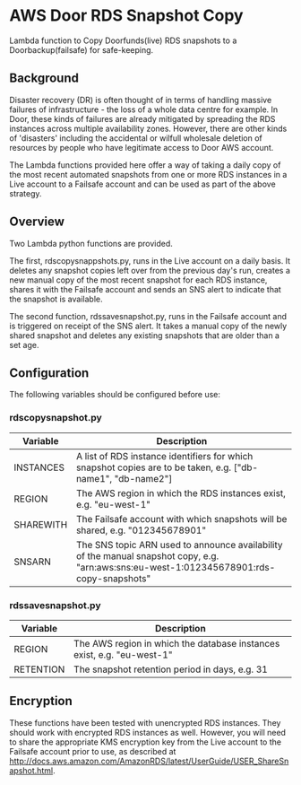 # AWS Door RDS Snapshot Copy
Lambda function to Copy Doorfunds(live) RDS snapshots to a Doorbackup(failsafe) for safe-keeping.

## Background
Disaster recovery (DR) is often thought of in terms of handling massive failures of infrastructure - the
loss of a whole data centre for example.
In Door, these kinds of failures are already mitigated by spreading the RDS instances across multiple availability zones.
However, there are other kinds of 'disasters' including the accidental or wilfull wholesale deletion of resources
by people who have legitimate access to Door AWS account.

The Lambda functions provided here offer a way of taking a daily copy of the most recent automated snapshots from
one or more RDS instances in a Live account to a Failsafe account and can be used as part
of the above strategy.
## Overview
Two Lambda python functions are provided.

The first, rdscopysnappshots.py, runs in the Live account on a daily
basis. It deletes any snapshot copies left over from the previous day's run, creates a new manual copy
of the most recent snapshot for each RDS instance, shares it with the Failsafe account and sends an SNS alert
to indicate that the snapshot is available.

The second function, rdssavesnapshot.py, runs in the Failsafe account and is triggered on receipt of the SNS alert.
It takes a manual copy of the newly shared snapshot and deletes any existing snapshots that are older
than a set age.
## Configuration
The following variables should be configured before use:
### rdscopysnapshot.py
| Variable | Description |
|----------|-------------|
| INSTANCES | A list of RDS instance identifiers for which snapshot copies are to be taken, e.g. ["db-name1", "db-name2"] |
| REGION | The AWS region in which the RDS instances exist, e.g. "eu-west-1" |
| SHAREWITH | The Failsafe account with which snapshots will be shared, e.g. "012345678901" |
| SNSARN | The SNS topic ARN used to announce availability of the manual snapshot copy, e.g.  "arn:aws:sns:eu-west-1:012345678901:rds-copy-snapshots" |
### rdssavesnapshot.py
| Variable | Description |
|----------|-------------|
| REGION | The AWS region in which the database instances exist, e.g.  "eu-west-1" |
| RETENTION | The snapshot retention period in days, e.g. 31 |

## Encryption
These functions have been tested with unencrypted RDS instances. They should work with encrypted RDS instances as well.
However, you will need to share the appropriate KMS
encryption key from the Live account to the Failsafe account prior to use,
as described at http://docs.aws.amazon.com/AmazonRDS/latest/UserGuide/USER_ShareSnapshot.html.
